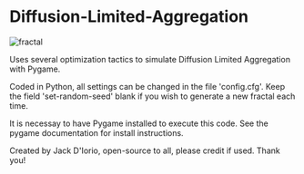 # Diffusion-Limited-Aggregation
![fractal](https://user-images.githubusercontent.com/73403239/207200254-93436730-273c-429d-a3e4-aae052db322b.PNG)

Uses several optimization tactics to simulate Diffusion Limited Aggregation with Pygame.

Coded in Python, all settings can be changed in the file 'config.cfg'. Keep the field 'set-random-seed' blank if you wish to generate a new fractal each time.

It is necessay to have Pygame installed to execute this code. See the pygame documentation for install instructions.

Created by Jack D'Iorio, open-source to all, please credit if used. Thank you!
